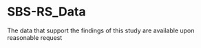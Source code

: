 # SBS-RS_Data

The data that support the findings of this study are available upon reasonable request
